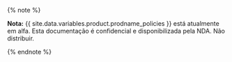{% note %}

**Nota:** {{ site.data.variables.product.prodname_policies }} está atualmente em alfa. Esta documentação é confidencial e disponibilizada pela NDA. Não distribuir.

{% endnote %}